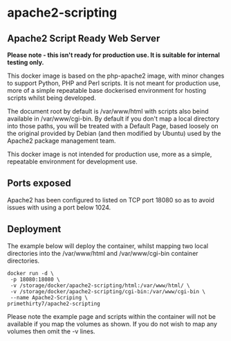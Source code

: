 # apache2-scripting
## Apache2 Script Ready Web Server

**Please note - this isn't ready for production use. It is suitable for internal testing only.**

This docker image is based on the php-apache2 image, with minor changes to support Python, PHP and Perl scripts. It is not meant for production use, more of a simple repeatable base dockerised environment for hosting scripts whilst being developed.

The document root by default is /var/www/html with scripts also beind available in /var/www/cgi-bin. By default if you don't map a local directory into those paths, you will be treated with a Default Page, based loosely on the original provided by Debian (and then modified by Ubuntu) used by the Apache2 package management team.

This docker image is not intended for production use, more as a simple, repeatable environment for development use. 

## Ports exposed

Apache2 has been configured to listed on TCP port 18080 so as to avoid issues with using a port below 1024.

## Deployment

The example below will deploy the container, whilst mapping two local directories into the /var/www/html and /var/www/cgi-bin container directories.
```
docker run -d \
 -p 18080:18080 \
 -v /storage/docker/apache2-scripting/html:/var/www/html/ \
 -v /storage/docker/apache2-scripting/cgi-bin:/var/www/cgi-bin \
 --name Apache2-Scriping \
primethirty7/apache2-scripting
```
Please note the example page and scripts within the container will not be available if you map the volumes as shown. If you do not wish to map any volumes then omit the -v lines.
